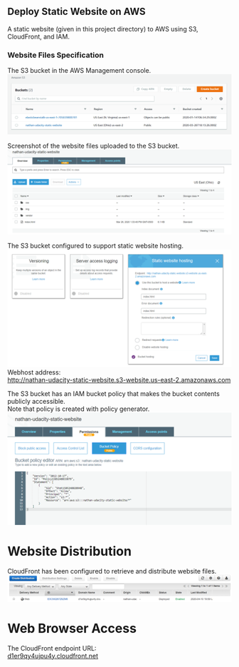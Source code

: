 ## Deploy Static Website on AWS

A static website (given in this project directory) to AWS using S3, CloudFront, and IAM.

### Website Files Specification  
The S3 bucket in the AWS Management console.  
  <img src="https://github.com/na6an/CDevOps/blob/master/P1_Deploy_Static_Website/img/bucket_creation.PNG" alt="alt text">  
  
Screenshot of the website files uploaded to the S3 bucket.  
  <img src="https://github.com/na6an/CDevOps/blob/master/P1_Deploy_Static_Website/img/bucket_upload.PNG">  

The S3 bucket configured to support static website hosting.  
  <img src="https://github.com/na6an/CDevOps/blob/master/P1_Deploy_Static_Website/img/bucket_hosting.PNG">
Webhost address:  
http://nathan-udacity-static-website.s3-website.us-east-2.amazonaws.com

The S3 bucket has an IAM bucket policy that makes the bucket contents publicly accessible.  
Note that policy is created with policy generator.  
  <img src="https://github.com/na6an/CDevOps/blob/master/P1_Deploy_Static_Website/img/bucket_policy.PNG">

# Website Distribution  
CloudFront has been configured to retrieve and distribute website files.  
  <img src="https://github.com/na6an/CDevOps/blob/master/P1_Deploy_Static_Website/img/Website_distribution.PNG">
  
# Web Browser Access  
The CloudFront endpoint URL:  
[d1er9qy4ujpu4y.cloudfront.net](https://d1er9qy4ujpu4y.cloudfront.net)

